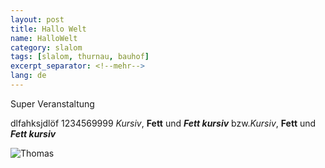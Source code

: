 ```yaml
---
layout: post
title: Hallo Welt
name: HalloWelt
category: slalom
tags: [slalom, thurnau, bauhof]
excerpt_separator: <!--mehr-->
lang: de
---
```



Super Veranstaltung
<!--mehr-->


dlfahksjdlöf
1234569999
*Kursiv*, **Fett** und ***Fett kursiv*** bzw._Kursiv_, __Fett__ und ___Fett kursiv___

![Thomas](https://lh3.googleusercontent.com/AT9ycITNhoqtnvsnyGKJABU3_KqvA0NVOX1kGDfBVbCWMv8CULR2bB2g6yFUkk9xvFd4ar0c740HbQ=w1920-h1080-rw-no)
